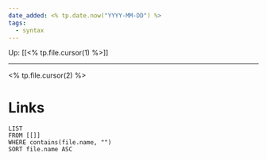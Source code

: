 ```yaml
---
date_added: <% tp.date.now("YYYY-MM-DD") %>
tags:
  - syntax
---
```

Up: [[<% tp.file.cursor(1) %>]]
___
 <% tp.file.cursor(2) %>
# Links
```dataview
LIST
FROM [[]]
WHERE contains(file.name, "")
SORT file.name ASC
```
